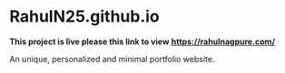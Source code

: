 # RahulN25.github.io

**This project is live please this link to view**
**https://rahulnagpure.com/**

An unique, personalized and minimal portfolio website.

